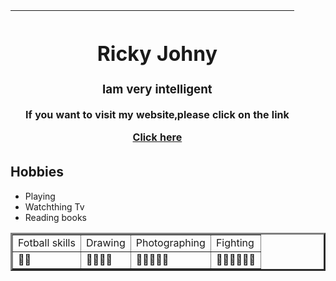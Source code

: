 <!DOCTYPE html>
<html lang="en">
<head>
    <meta charset="UTF-8">
    <meta name="viewport" content="width=device-width, initial-scale=1.0">
    <title>Ricky</title>
</head>
<body>
    <table>
        <thead>
            <tr>
   <th>   <img src="C:\Users\RR Power\Desktop\lap.png" alt=""></th>
        <th><h1>Ricky Johny</h1>
              <h3>Iam very intelligent</h3>
                 <p>If you want to visit my website,please click on the link </p>
                    <a href="kij.html">Click here</a></th>
                    </tr>
                    </thead>
                        </table>
                    <h2>Hobbies</h2>
                        <ul>
                            <li>Playing</li>
                                <li>Watchthing Tv</li>
                            <li>Reading books</li>              
                                        </ul>
                                  <table border="3">
                                      <tr>
                                       <td>Fotball skills</td>
                                       <td>Drawing</td>   
                                       <td>Photographing</td>
                                       <td>Fighting</td>
                                      </tr>
                                      <tr>
                                          <td>🌟🌟</td>
                                          <td>🌟🌟🌟🌟</td>
                                          <td>🌟🌟🌟🌟🌟</td>
                                          <td>🌟🌟🌟🌟🌟🌟</td>
                                    </tr>
                                        </table>  



                                            
                                        
                      
                 
    
</body>
</html>
